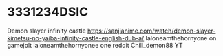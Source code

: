 # 3331234DSIC
Demon slayer infinity castle
https://sanjianime.com/watch/demon-slayer-kimetsu-no-yaiba-infinity-castle-english-dub-a/
Ialoneamthehornyone on gamejolt
ialoneamthehornyonee one reddit 
Chill_demon88 YT
